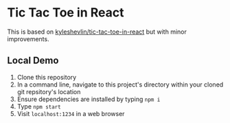 # Tic Tac Toe in React

This is based on [kyleshevlin/tic-tac-toe-in-react](https://github.com/kyleshevlin/tic-tac-toe-in-react) but with minor improvements.

## Local Demo

1. Clone this repository
2. In a command line, navigate to this project's directory within your cloned git repsitory's location
3. Ensure dependencies are installed by typing `npm i`
4. Type `npm start`
5. Visit `localhost:1234` in a web browser
